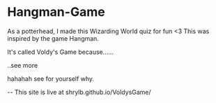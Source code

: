 # Hangman-Game
As a potterhead, I made this Wizarding World quiz for fun <3
This was inspired by the game Hangman.

It's called Voldy's Game because...... 

..see more

hahahah see for yourself why.

--
This site is live at shrylb.github.io/VoldysGame/
